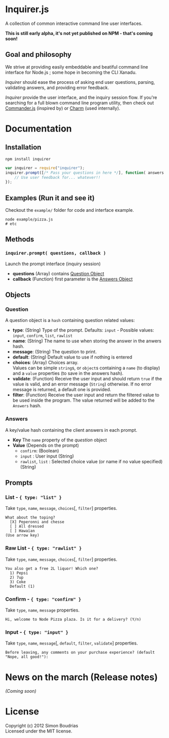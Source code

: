 Inquirer.js
=====================

A collection of common interactive command line user interfaces.

**This is still early alpha, it's not yet published on NPM - that's coming soon!**


Goal and philosophy
---------------------

We strive at providing easily embeddable and beatiful command line interface for Node.js ;
some hope in becoming the CLI Xanadu.

_Inquirer_ should ease the process of asking end user questions, parsing, validating answers, and providing error feedback.

_Inquirer_ provide the user interface, and the inquiry session flow. If you're searching for a full blown command line program utility, then check out [Commander.js](https://github.com/visionmedia/commander.js) (inspired by) or [Charm](https://github.com/substack/node-charm) (used internally).

Documentation
=====================

Installation
---------------------

``` prompt
npm install inquirer
```

```javascript
var inquirer = require("inquirer");
inquirer.prompt([/* Pass your questions in here */], function( answers ) {
	// Use user feedback for... whatever!!
});
```

Examples (Run it and see it)
---------------------

Checkout the `example/` folder for code and interface example.

``` prompt
node example/pizza.js
# etc
```

Methods
---------------------

### `inquirer.prompt( questions, callback )`

Launch the prompt interface (inquiry session)

+ **questions** (Array) contains [Question Object](#question)
+ **callback** (Function) first parameter is the [Answers Object](#answers)

Objects
---------------------

### Question
A question object is a `hash` containing question related values:

+ **type**: (String) Type of the prompt. Defaults: `input` - Possible values: `input`, `confirm`,
`list`, `rawlist`
+ **name**: (String) The name to use when storing the answer in the anwers hash.
+ **message**: (String) The question to print.
+ **default**: (String) Default value to use if nothing is entered
+ **choices**: (Array) Choices array.  
Values can be simple `string`s, or `object`s containing a `name` (to display) and a `value` properties (to save in the answers hash).
+ **validate**: (Function) Receive the user input and should return `true` if the value is valid, and an error message (`String`) otherwise. If no error message is returned, a default one is provided.
+ **filter**: (Function) Receive the user input and return the filtered value to be used inside the program. The value returned will be added to the `Answers` hash.

### Answers
A key/value hash containing the client answers in each prompt.

+ **Key** The `name` property of the _question_ object
+ **Value** (Depends on the prompt)
  + `confirm`: (Boolean)
  + `input` : User input (String)
  + `rawlist`, `list` : Selected choice value (or name if no value specified) (String)

Prompts
---------------------

### List - `{ type: "list" }`

Take `type`, `name`, `message`, `choices`[, `filter`] properties.

``` prompt
What about the toping?
  [X] Peperonni and chesse
  [ ] All dressed
  [ ] Hawaïan
(Use arrow key)
```

### Raw List - `{ type: "rawlist" }`

Take `type`, `name`, `message`, `choices`[, `filter`] properties.

``` prompt
You also get a free 2L liquor! Which one?
  1) Pepsi
  2) 7up
  3) Coke
  Default (1)
```

### Confirm - `{ type: "confirm" }`

Take `type`, `name`, `message` properties.

``` prompt
Hi, welcome to Node Pizza plaza. Is it for a delivery? (Y/n)
```

### Input - `{ type: "input" }`

Take `type`, `name`, `message`[, `default`, `filter`, `validate`] properties.

``` prompt
Before leaving, any comments on your purchase experience? (default "Nope, all good!"):
```


News on the march (Release notes)
=====================

_(Coming soon)_

License
=====================

Copyright (c) 2012 Simon Boudrias  
Licensed under the MIT license.
